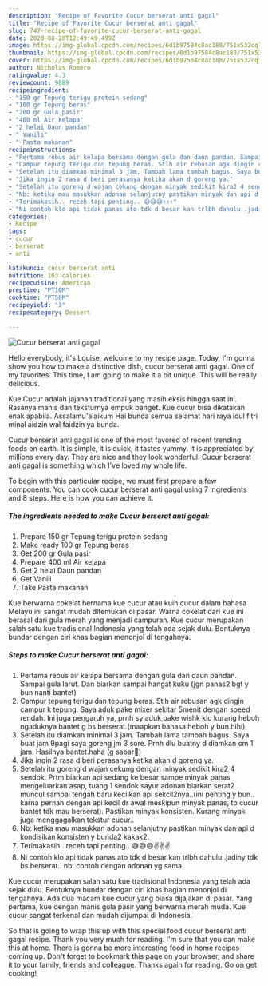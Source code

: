 ```yaml
---
description: "Recipe of Favorite Cucur berserat anti gagal"
title: "Recipe of Favorite Cucur berserat anti gagal"
slug: 747-recipe-of-favorite-cucur-berserat-anti-gagal
date: 2020-08-28T12:49:49.499Z
image: https://img-global.cpcdn.com/recipes/6d1b97584c8ac180/751x532cq70/cucur-berserat-anti-gagal-foto-resep-utama.jpg
thumbnail: https://img-global.cpcdn.com/recipes/6d1b97584c8ac180/751x532cq70/cucur-berserat-anti-gagal-foto-resep-utama.jpg
cover: https://img-global.cpcdn.com/recipes/6d1b97584c8ac180/751x532cq70/cucur-berserat-anti-gagal-foto-resep-utama.jpg
author: Nicholas Romero
ratingvalue: 4.3
reviewcount: 9889
recipeingredient:
- "150 gr Tepung terigu protein sedang"
- "100 gr Tepung beras"
- "200 gr Gula pasir"
- "400 ml Air kelapa"
- "2 helai Daun pandan"
- " Vanili"
- " Pasta makanan"
recipeinstructions:
- "Pertama rebus air kelapa bersama dengan gula dan daun pandan. Sampai gula larut. Dan biarkan sampai hangat kuku (jgn panas2 bgt y bun nanti bantet)"
- "Campur tepung terigu dan tepung beras. Stlh air rebusan agk dingin campur k tepung. Saya aduk pake mixer sekitar 5menit dengan speed rendah. Ini juga pengaruh ya, prnh sy aduk pake wishk klo kurang heboh ngaduknya bantet g bs berserat.(maapkan bahasa heboh y bun.hihi)"
- "Setelah itu diamkan minimal 3 jam. Tambah lama tambah bagus. Saya buat jam 9pagi saya goreng jm 3 sore. Prnh dlu buatny d diamkan cm 1 jam. Hasilnya bantet.haha (g sabar🤣)"
- "Jika ingin 2 rasa d beri perasanya ketika akan d goreng ya."
- "Setelah itu goreng d wajan cekung dengan minyak sedikit kira2 4 sendok. Prtm biarkan api sedang ke besar sampe minyak panas mengeluarkan asap, tuang 1 sendok sayur adonan biarkan serat2 muncul sampai tengah baru kecilkan api sekcil2nya..(ini penting y bun.. karna pernah dengan api kecil dr awal meskipun minyak panas, tp cucur bantet tdk mau berserat). Pastikan minyak konsisten. Kurang minyak juga menggagalkan tekstur cucur.."
- "Nb: ketika mau masukkan adonan selanjutny pastikan minyak dan api d kondisikan konsisten y bunda2 kakak2."
- "Terimakasih.. receh tapi penting.. 😅😅😅✌️✌️✌️"
- "Ni contoh klo api tidak panas ato tdk d besar kan trlbh dahulu..jadiny tdk bs berserat.. nb: contoh dengan adonan yg sama"
categories:
- Recipe
tags:
- cucur
- berserat
- anti

katakunci: cucur berserat anti 
nutrition: 163 calories
recipecuisine: American
preptime: "PT10M"
cooktime: "PT50M"
recipeyield: "3"
recipecategory: Dessert

---
```



![Cucur berserat anti gagal](https://img-global.cpcdn.com/recipes/6d1b97584c8ac180/751x532cq70/cucur-berserat-anti-gagal-foto-resep-utama.jpg)

Hello everybody, it's Louise, welcome to my recipe page. Today, I'm gonna show you how to make a distinctive dish, cucur berserat anti gagal. One of my favorites. This time, I am going to make it a bit unique. This will be really delicious.

Kue Cucur adalah jajanan traditional yang masih eksis hingga saat ini. Rasanya manis dan teksturnya empuk banget. Kue cucur bisa dikatakan enak apabila. Assalamu&#39;alaikum Hai bunda semua selamat hari raya idul fitri minal aidzin wal faidzin ya bunda.

Cucur berserat anti gagal is one of the most favored of recent trending foods on earth. It is simple, it is quick, it tastes yummy. It is appreciated by millions every day. They are nice and they look wonderful. Cucur berserat anti gagal is something which I've loved my whole life.


To begin with this particular recipe, we must first prepare a few components. You can cook cucur berserat anti gagal using 7 ingredients and 8 steps. Here is how you can achieve it.

<!--inarticleads1-->

##### The ingredients needed to make Cucur berserat anti gagal:

1. Prepare 150 gr Tepung terigu protein sedang
1. Make ready 100 gr Tepung beras
1. Get 200 gr Gula pasir
1. Prepare 400 ml Air kelapa
1. Get 2 helai Daun pandan
1. Get  Vanili
1. Take  Pasta makanan


Kue berwarna cokelat bernama kue cucur atau kuih cucur dalam bahasa Melayu ini sangat mudah ditemukan di pasar. Warna cokelat dari kue ini berasal dari gula merah yang menjadi campuran. Kue cucur merupakan salah satu kue tradisional Indonesia yang telah ada sejak dulu. Bentuknya bundar dengan ciri khas bagian menonjol di tengahnya. 

<!--inarticleads2-->

##### Steps to make Cucur berserat anti gagal:

1. Pertama rebus air kelapa bersama dengan gula dan daun pandan. Sampai gula larut. Dan biarkan sampai hangat kuku (jgn panas2 bgt y bun nanti bantet)
1. Campur tepung terigu dan tepung beras. Stlh air rebusan agk dingin campur k tepung. Saya aduk pake mixer sekitar 5menit dengan speed rendah. Ini juga pengaruh ya, prnh sy aduk pake wishk klo kurang heboh ngaduknya bantet g bs berserat.(maapkan bahasa heboh y bun.hihi)
1. Setelah itu diamkan minimal 3 jam. Tambah lama tambah bagus. Saya buat jam 9pagi saya goreng jm 3 sore. Prnh dlu buatny d diamkan cm 1 jam. Hasilnya bantet.haha (g sabar🤣)
1. Jika ingin 2 rasa d beri perasanya ketika akan d goreng ya.
1. Setelah itu goreng d wajan cekung dengan minyak sedikit kira2 4 sendok. Prtm biarkan api sedang ke besar sampe minyak panas mengeluarkan asap, tuang 1 sendok sayur adonan biarkan serat2 muncul sampai tengah baru kecilkan api sekcil2nya..(ini penting y bun.. karna pernah dengan api kecil dr awal meskipun minyak panas, tp cucur bantet tdk mau berserat). Pastikan minyak konsisten. Kurang minyak juga menggagalkan tekstur cucur..
1. Nb: ketika mau masukkan adonan selanjutny pastikan minyak dan api d kondisikan konsisten y bunda2 kakak2.
1. Terimakasih.. receh tapi penting.. 😅😅😅✌️✌️✌️
1. Ni contoh klo api tidak panas ato tdk d besar kan trlbh dahulu..jadiny tdk bs berserat.. nb: contoh dengan adonan yg sama


Kue cucur merupakan salah satu kue tradisional Indonesia yang telah ada sejak dulu. Bentuknya bundar dengan ciri khas bagian menonjol di tengahnya. Ada dua macam kue cucur yang biasa dijajakan di pasar. Yang pertama, kue dengan manis gula pasir yang berwarna merah muda. Kue cucur sangat terkenal dan mudah dijumpai di Indonesia. 

So that is going to wrap this up with this special food cucur berserat anti gagal recipe. Thank you very much for reading. I'm sure that you can make this at home. There is gonna be more interesting food in home recipes coming up. Don't forget to bookmark this page on your browser, and share it to your family, friends and colleague. Thanks again for reading. Go on get cooking!
